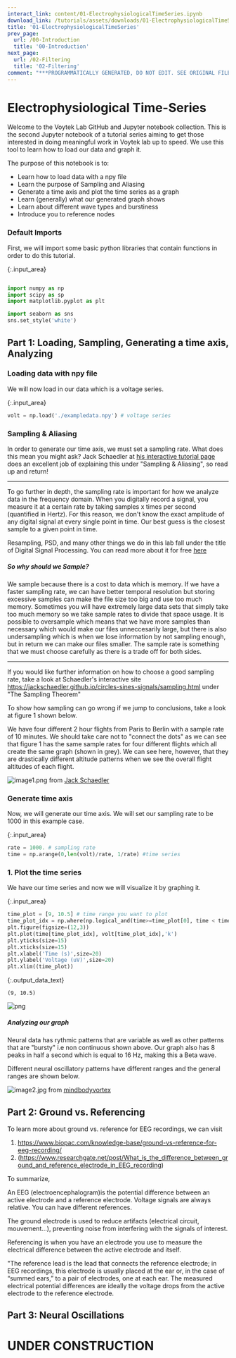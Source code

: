 ```yaml
---
interact_link: content/01-ElectrophysiologicalTimeSeries.ipynb
download_link: /tutorials/assets/downloads/01-ElectrophysiologicalTimeSeries.ipynb.zip
title: '01-ElectrophysiologicalTimeSeries'
prev_page:
  url: /00-Introduction
  title: '00-Introduction'
next_page:
  url: /02-Filtering
  title: '02-Filtering'
comment: "***PROGRAMMATICALLY GENERATED, DO NOT EDIT. SEE ORIGINAL FILES IN /content***"
---
```


# Electrophysiological Time-Series

Welcome to the Voytek Lab GitHub and Jupyter notebook collection. This is the second Jupyter notebook of a tutorial series aiming to get those interested in doing meaningful work in Voytek lab up to speed. We use this tool to learn how to load our data and graph it.

The purpose of this notebook is to:
* Learn how to load data with a npy file 
* Learn the purpose of Sampling and Aliasing
* Generate a time axis and plot the time series as a graph
* Learn (generally) what our generated graph shows
* Learn about different wave types and burstiness
* Introduce you to reference nodes


### Default Imports

First, we will import some basic python libraries that contain functions in order to do this tutorial.



{:.input_area}
```python

import numpy as np
import scipy as sp
import matplotlib.pyplot as plt

import seaborn as sns
sns.set_style('white')
```


## Part 1: Loading, Sampling, Generating a time axis, Analyzing

### Loading data with npy file

We will now load in our data which is a voltage series.



{:.input_area}
```python
volt = np.load('./exampledata.npy') # voltage series
```


### Sampling & Aliasing

In order to generate our time axis, we must set a sampling rate. What does this mean you might ask? Jack Schaedler at [his interactive tutorial page](https://jackschaedler.github.io/circles-sines-signals/aliasing.html) does an excellent job of explaining this under "Sampling & Aliasing", so read up and return!

-----------------------------------------------------------------------------------------------------------------------------

To go further in depth, the sampling rate is important for how we analyze data in the frequency domain. When you digitally record a signal, you measure it at a certain rate by taking samples x times per second (quantified in Hertz). For this reason, we don't know the exact amplitude of any digital signal at every single point in time. Our best guess is the closest sample to a given point in time.


Resampling, PSD, and many other things we do in this lab fall under the title of Digital Signal Processing. You can read more about it for free [here](http://dspguide.com/)

##### So why should we Sample?

We sample because there is a cost to data which is memory. If we have a faster sampling rate, we can have better temporal resolution but storing excessive samples can make the file size too big and use too much memory. Sometimes you will have extremely large data sets that simply take too much memory so we take sample rates to divide that space usage. It is possible to oversample which means that we have more samples than necessary which would make our files unneccesarily large, but there is also undersampling which is when we lose information by not sampling enough, but in return we can make our files smaller. The sample rate is something that we must choose carefully as there is a trade off for both sides.

-----------------------------------------------------------------------------------------------------------------------------
If you would like further information on how to choose a good sampling rate, take a look at Schaedler's interactive site https://jackschaedler.github.io/circles-sines-signals/sampling.html under "The Sampling Theorem"



To show how sampling can go wrong if we jump to conclusions, take a look at figure 1 shown below. 

We have four different 2 hour flights from Paris to Berlin with a sample rate of 10 minutes. We should take care not to "connect the dots" as we can see that figure 1 has the same sample rates for four different flights which all create the same graph (shown in grey). We can see here, however, that they are drastically different altitude patterns when we see the overall flight altitudes of each flight.

![image1.png](img/image1.png)
from [Jack Schaedler](https://jackschaedler.github.io/circles-sines-signals/aliasing.html)

### Generate time axis

Now, we will generate our time axis. We will set our sampling rate to be 1000 in this example case.



{:.input_area}
```python
rate = 1000. # sampling rate
time = np.arange(0,len(volt)/rate, 1/rate) #time series
```


### 1. Plot the time series

We have our time series and now we will visualize it by graphing it.



{:.input_area}
```python
time_plot = [9, 10.5] # time range you want to plot
time_plot_idx = np.where(np.logical_and(time>=time_plot[0], time < time_plot[1]))[0]
plt.figure(figsize=(12,3))
plt.plot(time[time_plot_idx], volt[time_plot_idx],'k')
plt.yticks(size=15)
plt.xticks(size=15)
plt.xlabel('Time (s)',size=20)
plt.ylabel('Voltage (uV)',size=20)
plt.xlim((time_plot))
```





{:.output_data_text}
```
(9, 10.5)
```




![png](../images/build/01-ElectrophysiologicalTimeSeries_18_1.png)


##### Analyzing our graph
Neural data has rythmic patterns that are variable as well as other patterns that are "bursty" i.e non continuous shown above. Our graph also has 8 peaks in half a second which is equal to 16 Hz, making this a Beta wave.

Different neural oscillatory patterns have different ranges and the general ranges are shown below.

![image2.jpg](img/image2.jpg)
from [mindbodyvortex](http://www.mindbodyvortex.com/wp-content/uploads/2015/09/f3a6b3eb4cc6f2d7392b34284c233281.jpg)

## Part 2:  Ground vs. Referencing

To learn more about ground vs. reference for EEG recordings, we can visit 
1. https://www.biopac.com/knowledge-base/ground-vs-reference-for-eeg-recording/
2. (https://www.researchgate.net/post/What_is_the_difference_between_ground_and_reference_electrode_in_EEG_recording)

To summarize,

An EEG (electroencephalogram)is the potential difference between an active electrode and a reference electrode.
Voltage signals are always relative. You can have different references.

The ground electrode is used to reduce artifacts (electrical circuit, mouvement...), preventing noise from interfering with the signals of interest.

Referencing is when you have an electrode you use to measure the electrical difference between the active electrode and itself.


"The reference lead is the lead that connects the reference electrode; in EEG recordings, this electrode is usually placed at the ear or, in the case of “summed ears,” to a pair of electrodes, one at each ear. The measured electrical potential differences are ideally the voltage drops from the active electrode to the reference electrode.


## Part 3: Neural Oscillations

# UNDER CONSTRUCTION

